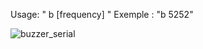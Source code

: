 Usage: " b [frequency] " 
Exemple : "b 5252"

![buzzer_serial](https://user-images.githubusercontent.com/56651736/69047315-30e55a80-09fb-11ea-8b29-705a7117c22b.jpeg)

